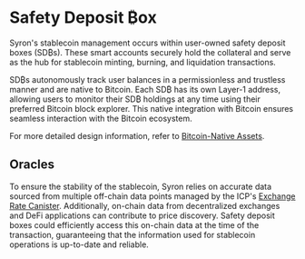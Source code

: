 # Safety Deposit ₿ox

Syron's stablecoin management occurs within user-owned safety deposit boxes (SD₿s). These smart accounts securely hold the collateral and serve as the hub for stablecoin minting, burning, and liquidation transactions.

SD₿s autonomously track user balances in a permissionless and trustless manner and are native to Bitcoin. Each SD₿ has its own Layer-1 address, allowing users to monitor their SD₿ holdings at any time using their preferred Bitcoin block explorer. This native integration with Bitcoin ensures seamless interaction with the Bitcoin ecosystem.

For more detailed design information, refer to [Bitcoin-Native Assets](../introduction/design-principles.md#bitcoin-native-assets).

<!-- Minter SSI accounts (MISAs) are identified as smart contracts with the special `MINTER_ROLE` granted by the Access Control system. This allows for tailored SUSD minting functionality per MISA.

```
uint256 private _vaultSupply;
mapping(address account => uint256) private _vaults;
```

{% hint style="info" %}
**Good to know:** MISAs, being minter SSI accounts, may operate without an SSI controller, governed solely by the code. However, an admin role as an SSI controller can be beneficial in certain scenarios for administering context parameters.
{% endhint %} -->

## Oracles

To ensure the stability of the stablecoin, Syron relies on accurate data sourced from multiple off-chain data points managed by the ICP's [Exchange Rate Canister](https://wiki.internetcomputer.org/wiki/Exchange_rate_canister). Additionally, on-chain data from decentralized exchanges and DeFi applications can contribute to price discovery. Safety deposit boxes could efficiently access this on-chain data at the time of the transaction, guaranteeing that the information used for stablecoin operations is up-to-date and reliable.
